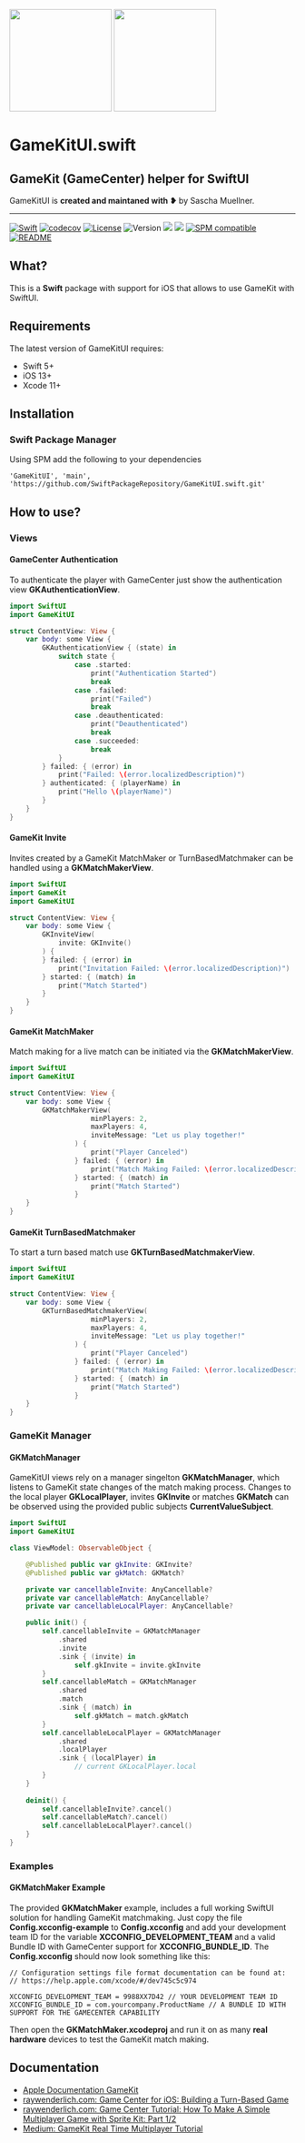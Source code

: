 
<p align="left"><img src="./MetaData/GameKitUILogo-Rounded.png" height="180"/>&nbsp;<img src="./MetaData/GameKitUILogoDark-Rounded.png" height="180"/></p>

# GameKitUI.swift

## GameKit (GameCenter) helper for SwiftUI

GameKitUI is **created and maintaned with ❥** by Sascha Muellner.

---
[![Swift](https://github.com/SwiftPackageRepository/GameKitUI.swift/workflows/Swift/badge.svg)](https://github.com/SwiftPackageRepository/GameKitUI.swift/actions?query=workflow%3ASwift)
[![codecov](https://codecov.io/gh/SwiftPackageRepository/GameKitUI.swift/branch/main/graph/badge.svg)](https://codecov.io/gh/SwiftPackageRepository/GameKitUI.swift)
[![License](https://img.shields.io/github/license/SwiftPackageRepository/GameKitUI.swift)](https://github.com/SwiftPackageRepository/GameKitUI.swift/blob/main/LICENSE)
![Version](https://img.shields.io/github/v/tag/SwiftPackageRepository/GameKitUI.swift)
[![](https://img.shields.io/endpoint?url=https%3A%2F%2Fswiftpackageindex.com%2Fapi%2Fpackages%2FSwiftPackageRepository%2FGameKitUI.swift%2Fbadge%3Ftype%3Dplatforms)](https://swiftpackageindex.com/SwiftPackageRepository/GameKitUI.swift)
[![](https://img.shields.io/endpoint?url=https%3A%2F%2Fswiftpackageindex.com%2Fapi%2Fpackages%2FSwiftPackageRepository%2FGameKitUI.swift%2Fbadge%3Ftype%3Dswift-versions)](https://swiftpackageindex.com/SwiftPackageRepository/GameKitUI.swift)
[![SPM compatible](https://img.shields.io/badge/SPM-compatible-orange.svg?style=flat)](https://github.com/apple/swift-package-manager)
[![README](https://img.shields.io/badge/-README-lightgrey)](https://SwiftPackageRepository.github.io/GameKitUI.swift)


## What?
This is a **Swift** package with support for iOS that allows to use GameKit with SwiftUI. 

## Requirements

The latest version of GameKitUI requires:

- Swift 5+
- iOS 13+
- Xcode 11+

## Installation

### Swift Package Manager
Using SPM add the following to your dependencies

``` 'GameKitUI', 'main', 'https://github.com/SwiftPackageRepository/GameKitUI.swift.git' ```

## How to use?


### Views

#### GameCenter Authentication

To authenticate the player with GameCenter just show the authentication view **GKAuthenticationView**. 

```swift
import SwiftUI
import GameKitUI

struct ContentView: View {
	var body: some View {
		GKAuthenticationView { (state) in
			switch state {
			    case .started:
			    	print("Authentication Started")
			    	break
			    case .failed:
			    	print("Failed")
			    	break
			    case .deauthenticated:
					print("Deauthenticated")
			      	break
			    case .succeeded:
			    	break
			}
		} failed: { (error) in
			print("Failed: \(error.localizedDescription)")
		} authenticated: { (playerName) in
			print("Hello \(playerName)")
		}
	}
}
```

#### GameKit Invite

Invites created by a  GameKit MatchMaker or TurnBasedMatchmaker can be handled using a  **GKMatchMakerView**. 

```swift
import SwiftUI
import GameKit
import GameKitUI

struct ContentView: View {
    var body: some View {
        GKInviteView(
            invite: GKInvite()
        ) {
        } failed: { (error) in
            print("Invitation Failed: \(error.localizedDescription)")
        } started: { (match) in
            print("Match Started")
        }
    }
}
```

#### GameKit MatchMaker

Match making for a live match can be initiated via the **GKMatchMakerView**. 

```swift
import SwiftUI
import GameKitUI

struct ContentView: View {
	var body: some View {
		GKMatchMakerView(
                    minPlayers: 2,
                    maxPlayers: 4,
                    inviteMessage: "Let us play together!"
                ) {
                    print("Player Canceled")
                } failed: { (error) in
                    print("Match Making Failed: \(error.localizedDescription)")
                } started: { (match) in
                    print("Match Started")
                }
	}
}
```

#### GameKit TurnBasedMatchmaker

To start a turn based match use **GKTurnBasedMatchmakerView**. 

```swift
import SwiftUI
import GameKitUI

struct ContentView: View {
	var body: some View {
		GKTurnBasedMatchmakerView(
                    minPlayers: 2,
                    maxPlayers: 4,
                    inviteMessage: "Let us play together!"
                ) {
                    print("Player Canceled")
                } failed: { (error) in
                    print("Match Making Failed: \(error.localizedDescription)")
                } started: { (match) in
                    print("Match Started")
                }
	}
}
```

### GameKit Manager

#### GKMatchManager

GameKitUI views rely on a manager singelton **GKMatchManager**, which listens to GameKit state changes of the match making process.
Changes to the local player **GKLocalPlayer**, invites **GKInvite** or matches **GKMatch** can be observed using the provided public subjects **CurrentValueSubject**.

```swift
import SwiftUI
import GameKitUI

class ViewModel: ObservableObject {

    @Published public var gkInvite: GKInvite?
    @Published public var gkMatch: GKMatch?

    private var cancellableInvite: AnyCancellable?
    private var cancellableMatch: AnyCancellable?
    private var cancellableLocalPlayer: AnyCancellable?

    public init() {
        self.cancellableInvite = GKMatchManager
            .shared
            .invite
            .sink { (invite) in
                self.gkInvite = invite.gkInvite
        }
        self.cancellableMatch = GKMatchManager
            .shared
            .match
            .sink { (match) in
                self.gkMatch = match.gkMatch
        }
        self.cancellableLocalPlayer = GKMatchManager
            .shared
            .localPlayer
            .sink { (localPlayer) in
                // current GKLocalPlayer.local
        }
    }
    
    deinit() {
        self.cancellableInvite?.cancel()
        self.cancellableMatch?.cancel()
        self.cancellableLocalPlayer?.cancel()
    }
}
```

### Examples

#### GKMatchMaker Example

The provided **GKMatchMaker** example, includes a full working SwiftUI solution for handling GameKit matchmaking.
Just copy the file **Config.xcconfig-example** to **Config.xcconfig** and add your development team ID for the variable **XCCONFIG_DEVELOPMENT_TEAM** and a valid Bundle ID with GameCenter support for **XCCONFIG_BUNDLE_ID**.
The **Config.xcconfig** should now look something like this:

```config
// Configuration settings file format documentation can be found at:
// https://help.apple.com/xcode/#/dev745c5c974

XCCONFIG_DEVELOPMENT_TEAM = 9988XX7D42 // YOUR DEVELOPMENT TEAM ID
XCCONFIG_BUNDLE_ID = com.yourcompany.ProductName // A BUNDLE ID WITH SUPPORT FOR THE GAMECENTER CAPABILITY
```


Then open the **GKMatchMaker.xcodeproj**  and run it on as many **real hardware** devices to test the GameKit match making.


## Documentation
+ [Apple Documentation GameKit](https://developer.apple.com/documentation/gamekit/)
+ [raywenderlich.com: Game Center for iOS: Building a Turn-Based Game](https://www.raywenderlich.com/7544-game-center-for-ios-building-a-turn-based-game)
+ [raywenderlich.com: Game Center Tutorial: How To Make A Simple Multiplayer Game with Sprite Kit: Part 1/2](https://www.raywenderlich.com/3074-game-center-tutorial-for-ios-how-to-make-a-simple-multiplayer-game-part-1-2)
+ [Medium: GameKit Real Time Multiplayer Tutorial](https://link.medium.com/Mwg3mSi4Ebb)


